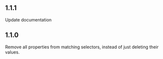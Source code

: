 ## 1.1.1

Update documentation

## 1.1.0

Remove all properties from matching selectors, instead of just deleting their values.
